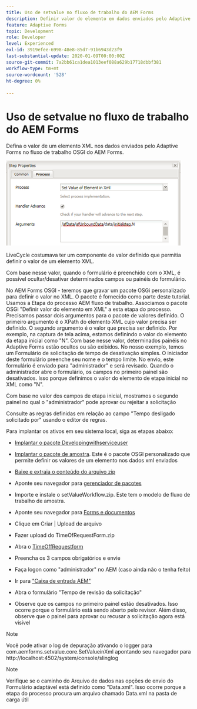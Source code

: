 ```yaml
---
title: Uso de setvalue no fluxo de trabalho do AEM Forms
description: Definir valor do elemento em dados enviados pelo Adaptive Forms no AEM Forms OSGI
feature: Adaptive Forms
topic: Development
role: Developer
level: Experienced
exl-id: 3919efee-6998-48e8-85d7-91b6943d23f9
last-substantial-update: 2020-01-09T00:00:00Z
source-git-commit: 7a2bb61ca1dea1013eef088a629b17718dbbf381
workflow-type: tm+mt
source-wordcount: '528'
ht-degree: 0%

---
```


# Uso de setvalue no fluxo de trabalho do AEM Forms

Defina o valor de um elemento XML nos dados enviados pelo Adaptive Forms no fluxo de trabalho OSGI do AEM Forms.

![SetValue](assets/setvalue.png)

LiveCycle costumava ter um componente de valor definido que permitia definir o valor de um elemento XML.

Com base nesse valor, quando o formulário é preenchido com o XML, é possível ocultar/desativar determinados campos ou painéis do formulário.

No AEM Forms OSGI - teremos que gravar um pacote OSGi personalizado para definir o valor no XML. O pacote é fornecido como parte deste tutorial.
Usamos a Etapa do processo AEM fluxo de trabalho. Associamos o pacote OSGi &quot;Definir valor do elemento em XML&quot; a esta etapa do processo.
Precisamos passar dois argumentos para o pacote de valores definido. O primeiro argumento é o XPath do elemento XML cujo valor precisa ser definido. O segundo argumento é o valor que precisa ser definido.
Por exemplo, na captura de tela acima, estamos definindo o valor do elemento da etapa inicial como &quot;N&quot;.
Com base nesse valor, determinados painéis no Adaptive Forms estão ocultos ou são exibidos.
No nosso exemplo, temos um Formulário de solicitação de tempo de desativação simples. O iniciador deste formulário preenche seu nome e o tempo limite. No envio, este formulário é enviado para &quot;administrador&quot; e será revisado. Quando o administrador abre o formulário, os campos no primeiro painel são desativados. Isso porque definimos o valor do elemento de etapa inicial no XML como &quot;N&quot;.

Com base no valor dos campos de etapa inicial, mostramos o segundo painel no qual o &quot;administrador&quot; pode aprovar ou rejeitar a solicitação

Consulte as regras definidas em relação ao campo &quot;Tempo desligado solicitado por&quot; usando o editor de regras.

Para implantar os ativos em seu sistema local, siga as etapas abaixo:

* [Implantar o pacote Developingwithserviceuser](/help/forms/assets/common-osgi-bundles/DevelopingWithServiceUser.jar)

* [Implantar o pacote de amostra](/help/forms/assets/common-osgi-bundles/SetValueApp.core-1.0-SNAPSHOT.jar). Este é o pacote OSGI personalizado que permite definir os valores de um elemento nos dados xml enviados

* [Baixe e extraia o conteúdo do arquivo zip](assets/setvalueassets.zip)
* Aponte seu navegador para [gerenciador de pacotes](http://localhost:4502/crx/packmgr/index.jsp)
* Importe e instale o setValueWorkflow.zip. Este tem o modelo de fluxo de trabalho de amostra.
* Aponte seu navegador para [Forms e documentos](http://localhost:4502/aem/forms.html/content/dam/formsanddocuments)
* Clique em Criar | Upload de arquivo
* Fazer upload do TimeOfRequestForm.zip
* Abra o [TimeOffRequestform](http://localhost:4502/content/dam/formsanddocuments/timeoffapplication/jcr:content?wcmmode=disabled)
* Preencha os 3 campos obrigatórios e envie
* Faça logon como &quot;administrador&quot; no AEM (caso ainda não o tenha feito)
* Ir para [&quot;Caixa de entrada AEM&quot;](http://localhost:4502/aem/inbox)
* Abra o formulário &quot;Tempo de revisão da solicitação&quot;
* Observe que os campos no primeiro painel estão desativados. Isso ocorre porque o formulário está sendo aberto pelo revisor. Além disso, observe que o painel para aprovar ou recusar a solicitação agora está visível

>[!NOTE]
>
>Você pode ativar o log de depuração ativando o logger para
>com.aemforms.setvalue.core.SetValueinXml
>apontando seu navegador para http://localhost:4502/system/console/slinglog

>[!NOTE]
>
>Verifique se o caminho do Arquivo de dados nas opções de envio do Formulário adaptável está definido como &quot;Data.xml&quot;. Isso ocorre porque a etapa do processo procura um arquivo chamado Data.xml na pasta de carga útil

